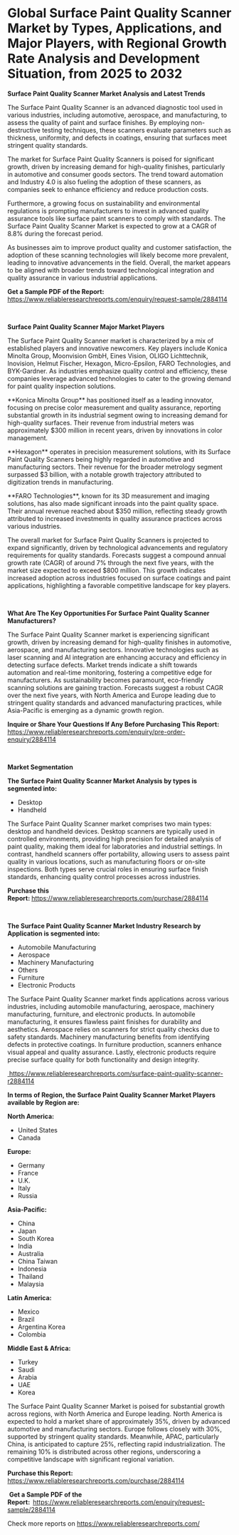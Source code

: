 <p><h1>Global Surface Paint Quality Scanner Market by Types, Applications, and Major Players, with Regional Growth Rate Analysis and Development Situation, from 2025 to 2032</h1></p><p><strong>Surface Paint Quality Scanner Market Analysis and Latest Trends</strong></p>
<p><p>The Surface Paint Quality Scanner is an advanced diagnostic tool used in various industries, including automotive, aerospace, and manufacturing, to assess the quality of paint and surface finishes. By employing non-destructive testing techniques, these scanners evaluate parameters such as thickness, uniformity, and defects in coatings, ensuring that surfaces meet stringent quality standards. </p><p>The market for Surface Paint Quality Scanners is poised for significant growth, driven by increasing demand for high-quality finishes, particularly in automotive and consumer goods sectors. The trend toward automation and Industry 4.0 is also fueling the adoption of these scanners, as companies seek to enhance efficiency and reduce production costs. </p><p>Furthermore, a growing focus on sustainability and environmental regulations is prompting manufacturers to invest in advanced quality assurance tools like surface paint scanners to comply with standards. The Surface Paint Quality Scanner Market is expected to grow at a CAGR of 8.8% during the forecast period. </p><p>As businesses aim to improve product quality and customer satisfaction, the adoption of these scanning technologies will likely become more prevalent, leading to innovative advancements in the field. Overall, the market appears to be aligned with broader trends toward technological integration and quality assurance in various industrial applications.</p></p>
<p><strong>Get a Sample PDF of the Report:&nbsp;</strong> <a href="https://www.reliableresearchreports.com/enquiry/request-sample/2884114?utm_campaign=2606&utm_medium=2&utm_source=Github&utm_content=ia&utm_term=13032025&utm_id=surface-paint-quality-scanner">https://www.reliableresearchreports.com/enquiry/request-sample/2884114</a></p>
<p>&nbsp;</p>
<p><strong>Surface Paint Quality Scanner Major Market Players</strong></p>
<p><p>The Surface Paint Quality Scanner market is characterized by a mix of established players and innovative newcomers. Key players include Konica Minolta Group, Moonvision GmbH, Eines Vision, OLIGO Lichttechnik, Inovision, Helmut Fischer, Hexagon, Micro-Epsilon, FARO Technologies, and BYK-Gardner. As industries emphasize quality control and efficiency, these companies leverage advanced technologies to cater to the growing demand for paint quality inspection solutions.</p><p>**Konica Minolta Group** has positioned itself as a leading innovator, focusing on precise color measurement and quality assurance, reporting substantial growth in its industrial segment owing to increasing demand for high-quality surfaces. Their revenue from industrial meters was approximately $300 million in recent years, driven by innovations in color management.</p><p>**Hexagon** operates in precision measurement solutions, with its Surface Paint Quality Scanners being highly regarded in automotive and manufacturing sectors. Their revenue for the broader metrology segment surpassed $3 billion, with a notable growth trajectory attributed to digitization trends in manufacturing.</p><p>**FARO Technologies**, known for its 3D measurement and imaging solutions, has also made significant inroads into the paint quality space. Their annual revenue reached about $350 million, reflecting steady growth attributed to increased investments in quality assurance practices across various industries.</p><p>The overall market for Surface Paint Quality Scanners is projected to expand significantly, driven by technological advancements and regulatory requirements for quality standards. Forecasts suggest a compound annual growth rate (CAGR) of around 7% through the next five years, with the market size expected to exceed $800 million. This growth indicates increased adoption across industries focused on surface coatings and paint applications, highlighting a favorable competitive landscape for key players.</p></p>
<p>&nbsp;</p>
<p><strong>What Are The Key Opportunities For Surface Paint Quality Scanner Manufacturers?</strong></p>
<p><p>The Surface Paint Quality Scanner market is experiencing significant growth, driven by increasing demand for high-quality finishes in automotive, aerospace, and manufacturing sectors. Innovative technologies such as laser scanning and AI integration are enhancing accuracy and efficiency in detecting surface defects. Market trends indicate a shift towards automation and real-time monitoring, fostering a competitive edge for manufacturers. As sustainability becomes paramount, eco-friendly scanning solutions are gaining traction. Forecasts suggest a robust CAGR over the next five years, with North America and Europe leading due to stringent quality standards and advanced manufacturing practices, while Asia-Pacific is emerging as a dynamic growth region.</p></p>
<p><strong>Inquire or Share Your Questions If Any Before Purchasing This Report:</strong> <a href="https://www.reliableresearchreports.com/enquiry/pre-order-enquiry/2884114?utm_campaign=2606&utm_medium=2&utm_source=Github&utm_content=ia&utm_term=13032025&utm_id=surface-paint-quality-scanner">https://www.reliableresearchreports.com/enquiry/pre-order-enquiry/2884114</a></p>
<p>&nbsp;</p>
<p><strong>Market Segmentation</strong></p>
<p><strong>The Surface Paint Quality Scanner Market Analysis by types is segmented into:</strong></p>
<p><ul><li>Desktop</li><li>Handheld</li></ul></p>
<p><p>The Surface Paint Quality Scanner market comprises two main types: desktop and handheld devices. Desktop scanners are typically used in controlled environments, providing high precision for detailed analysis of paint quality, making them ideal for laboratories and industrial settings. In contrast, handheld scanners offer portability, allowing users to assess paint quality in various locations, such as manufacturing floors or on-site inspections. Both types serve crucial roles in ensuring surface finish standards, enhancing quality control processes across industries.</p></p>
<p><strong>Purchase this Report:&nbsp;</strong><a href="https://www.reliableresearchreports.com/purchase/2884114?utm_campaign=2606&utm_medium=2&utm_source=Github&utm_content=ia&utm_term=13032025&utm_id=surface-paint-quality-scanner">https://www.reliableresearchreports.com/purchase/2884114</a></p>
<p>&nbsp;</p>
<p><strong>The Surface Paint Quality Scanner Market Industry Research by Application is segmented into:</strong></p>
<p><ul><li>Automobile Manufacturing</li><li>Aerospace</li><li>Machinery Manufacturing</li><li>Others</li><li>Furniture</li><li>Electronic Products</li></ul></p>
<p><p>The Surface Paint Quality Scanner market finds applications across various industries, including automobile manufacturing, aerospace, machinery manufacturing, furniture, and electronic products. In automobile manufacturing, it ensures flawless paint finishes for durability and aesthetics. Aerospace relies on scanners for strict quality checks due to safety standards. Machinery manufacturing benefits from identifying defects in protective coatings. In furniture production, scanners enhance visual appeal and quality assurance. Lastly, electronic products require precise surface quality for both functionality and design integrity.</p></p>
<p><a href="https://www.reliableresearchreports.com/surface-paint-quality-scanner-r2884114?utm_campaign=2606&utm_medium=2&utm_source=Github&utm_content=ia&utm_term=13032025&utm_id=surface-paint-quality-scanner">&nbsp;https://www.reliableresearchreports.com/surface-paint-quality-scanner-r2884114</a></p>
<p><strong>In terms of Region, the Surface Paint Quality Scanner Market Players available by Region are:</strong></p>
<p>
    <p> <strong> North America: </strong>
        <ul>
            <li>United States</li>
            <li>Canada</li>
        </ul>
        </p> 
    <p> <strong> Europe: </strong>
        <ul>
            <li>Germany</li>
            <li>France</li>
            <li>U.K.</li>
            <li>Italy</li>
            <li>Russia</li>
        </ul>
        </p> 
    <p> <strong> Asia-Pacific: </strong>
        <ul>
            <li>China</li>
            <li>Japan</li>
            <li>South Korea</li>
            <li>India</li>
            <li>Australia</li>
            <li>China Taiwan</li>
            <li>Indonesia</li>
            <li>Thailand</li>
            <li>Malaysia</li>
        </ul>
        </p> 
    <p> <strong> Latin America: </strong>
        <ul>
            <li>Mexico</li>
            <li>Brazil</li>
            <li>Argentina Korea</li>
            <li>Colombia</li>
        </ul>
        </p> 
    <p> <strong> Middle East & Africa: </strong>
        <ul>
            <li>Turkey</li>
            <li>Saudi</li>
            <li>Arabia</li>
            <li>UAE</li>
            <li>Korea</li>
        </ul>
    </p>
    </p>
<p><p>The Surface Paint Quality Scanner Market is poised for substantial growth across regions, with North America and Europe leading. North America is expected to hold a market share of approximately 35%, driven by advanced automotive and manufacturing sectors. Europe follows closely with 30%, supported by stringent quality standards. Meanwhile, APAC, particularly China, is anticipated to capture 25%, reflecting rapid industrialization. The remaining 10% is distributed across other regions, underscoring a competitive landscape with significant regional variation.</p></p>
<p><strong>Purchase this Report: </strong><a href="https://www.reliableresearchreports.com/purchase/2884114?utm_campaign=2606&utm_medium=2&utm_source=Github&utm_content=ia&utm_term=13032025&utm_id=surface-paint-quality-scanner">https://www.reliableresearchreports.com/purchase/2884114</a></p>
<p>&nbsp;<strong>Get a Sample PDF of the Report:&nbsp;&nbsp;</strong><a href="https://www.reliableresearchreports.com/enquiry/request-sample/2884114?utm_campaign=2606&utm_medium=2&utm_source=Github&utm_content=ia&utm_term=13032025&utm_id=surface-paint-quality-scanner">https://www.reliableresearchreports.com/enquiry/request-sample/2884114</a></p>
<p><strong></strong></p>
<p>Check more reports on <a href="https://www.reliableresearchreports.com/?utm_campaign=2606&utm_medium=2&utm_source=Github&utm_content=ia&utm_term=13032025&utm_id=surface-paint-quality-scanner">https://www.reliableresearchreports.com/</a></p>